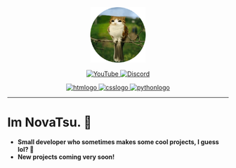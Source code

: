 <!-- BY NOVATSU -->
<div align="center">
    <img src="pfp.png" alt="header" style="width: 25%;">
</div>
<p> </p>
<div align="center">
<a href="https://www.youtube.com/@novatsu">
    <img src="https://img.shields.io/badge/YouTube-FF0000?style=for-the-badge&logo=youtube&logoColor=white" alt="YouTube">
</a>
<a href="https://discord.com">
    <img src="https://img.shields.io/badge/Discord-5865F2?style=for-the-badge&logo=discord&logoColor=white" alt="Discord">
</a>
</div> 
<p> </p>
<div align="center">
    <a href="https://developer.mozilla.org/fr/docs/Web/HTML" target="_blank">
        <img src="https://img.shields.io/badge/HTML-E34F26?style=flat&logo=html5&logoColor=white" alt="htmlogo">
    </a>
    <a href="https://developer.mozilla.org/fr/docs/Web/CSS" target="_blank">
        <img src="https://img.shields.io/badge/CSS-1572B6?style=flat&logo=css3&logoColor=white" alt="csslogo">
    </a>
    <a href="https://www.python.org/" target="_blank">
        <img src="https://img.shields.io/badge/Python-3776AB?style=flat&logo=python&logoColor=white" alt="pythonlogo">
    </a>
</div>

---
# Im NovaTsu. 👋
- **Small developer who sometimes makes some cool projects, I guess lol? 🦧**
- **New projects coming very soon!**
#
